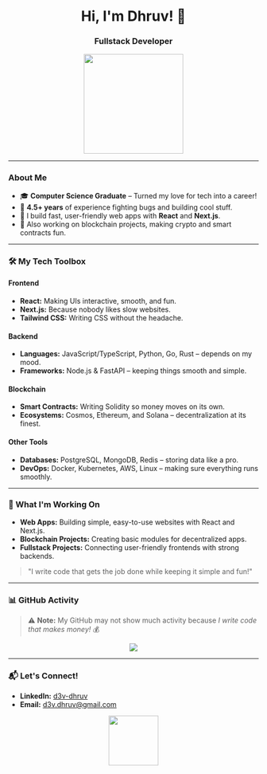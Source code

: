 <h1 align="center">Hi, I'm Dhruv! 👋</h1>
<h3 align="center">Fullstack Developer </h3>

<p align="center">
  <img src="https://media.giphy.com/media/QssGEmpkyEOhBCb7e1/giphy.gif" width="200">

  
  
</p>

---

### About Me

- 🎓 **Computer Science Graduate** – Turned my love for tech into a career!
- 💼 **4.5+ years** of experience fighting bugs and building cool stuff.
- 🚀 I build fast, user-friendly web apps with **React** and **Next.js**.
- 🔗 Also working on blockchain projects, making crypto and smart contracts fun.

---

### 🛠 My Tech Toolbox

#### **Frontend**
- **React:** Making UIs interactive, smooth, and fun.
- **Next.js:** Because nobody likes slow websites.
- **Tailwind CSS:** Writing CSS without the headache.

#### **Backend**
- **Languages:** JavaScript/TypeScript, Python, Go, Rust – depends on my mood.
- **Frameworks:** Node.js & FastAPI – keeping things smooth and simple.

#### **Blockchain**
- **Smart Contracts:** Writing Solidity so money moves on its own.
- **Ecosystems:** Cosmos, Ethereum, and Solana – decentralization at its finest.

#### **Other Tools**
- **Databases:** PostgreSQL, MongoDB, Redis – storing data like a pro.
- **DevOps:** Docker, Kubernetes, AWS, Linux – making sure everything runs smoothly.

---

### 🚀 What I'm Working On

- **Web Apps:** Building simple, easy-to-use websites with React and Next.js.
- **Blockchain Projects:** Creating basic modules for decentralized apps.
- **Fullstack Projects:** Connecting user-friendly frontends with strong backends.

> "I write code that gets the job done while keeping it simple and fun!"

---

### 📊 GitHub Activity
> ⚠️ **Note:** My GitHub may not show much activity because *I write code that makes money!* 💰

<p align="center">
  <img src="https://github-readme-stats.vercel.app/api?username=illegalcall&show_icons=true&theme=tokyonight">
</p>

---

### 📬 Let's Connect!

- **LinkedIn:** [d3v-dhruv](https://www.linkedin.com/in/d3v-dhruv/)
- **Email:** [d3v.dhruv@gmail.com](mailto:d3v.dhruv@gmail.com)
 
<p align="center">
  <img src="https://media.giphy.com/media/f6hnhHkks8bk4jwjh3/giphy.gif" width="100">
</p>
